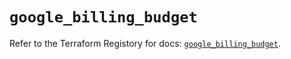 # `google_billing_budget`

Refer to the Terraform Registory for docs: [`google_billing_budget`](https://registry.terraform.io/providers/hashicorp/google-beta/4.67.0/docs/resources/google_billing_budget).
